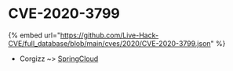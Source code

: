 # CVE-2020-3799
{% embed url="https://github.com/Live-Hack-CVE/full_database/blob/main/cves/2020/CVE-2020-3799.json" %}

* Corgizz ~> [SpringCloud](https://www.alice-snow.ru/2020/database/cve-2020-3799/springcloud-corgizz)